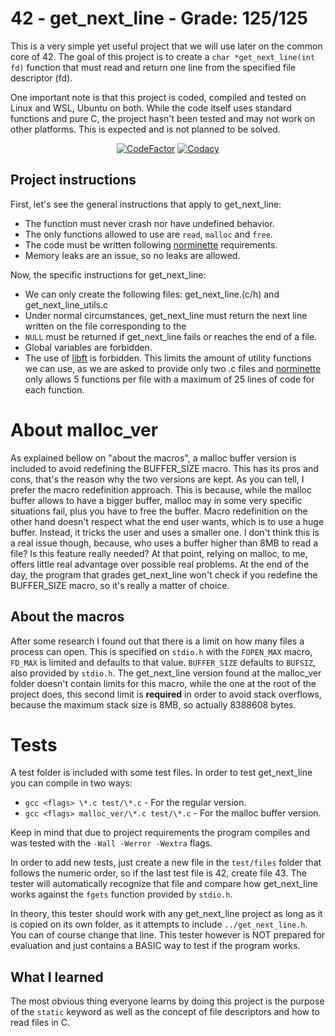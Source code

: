 # 42 - get_next_line - Grade: 125/125

This is a very simple yet useful project that we will use later on the
common core of 42. The goal of this project is to create a
`char *get_next_line(int fd)` function that must read and return one line
from the specified file descriptor (fd).

One important note is that this project is coded, compiled and tested on
Linux and WSL, Ubuntu on both. While the code itself uses standard functions
and pure C, the project hasn't been tested and may not work on other platforms.
This is expected and is not planned to be solved.

<div align=center>
<a href="https://www.codefactor.io/repository/github/xdec0de/42get_next_line"><img src="https://www.codefactor.io/repository/github/xdec0de/42get_next_line/badge" alt="CodeFactor"/></a>
<a href="https://app.codacy.com/gh/xDec0de/42get_next_line"><img src="https://app.codacy.com/project/badge/Grade/10f45c9430f540c2aca9ec4f0df218ff" alt="Codacy"/></a>
</div>

## Project instructions

First, let's see the general instructions that apply to get_next_line:
-   The function must never crash nor have undefined behavior.
-   The only functions allowed to use are `read`, `malloc` and `free`.
-   The code must be written following
[norminette](https://github.com/42School/norminette) requirements.
-   Memory leaks are an issue, so no leaks are allowed.

Now, the specific instructions for get_next_line:
-   We can only create the following files: get_next_line.(c/h) and
get_next_line_utils.c
-   Under normal circumstances, get_next_line must return the next
line written on the file corresponding to the
-   `NULL` must be returned if get_next_line fails or reaches the
end of a file.
-   Global variables are forbidden.
-   The use of [libft](https://github.com/xDec0de/42libft) is forbidden.
This limits the amount of utility functions we can use, as we are asked
to provide only two .c files and
[norminette](https://github.com/42School/norminette) only allows 5 functions
per file with a maximum of 25 lines of code for each function.

# About malloc_ver

As explained bellow on "about the macros", a malloc buffer version is
included to avoid redefining the BUFFER_SIZE macro. This has its pros and
cons, that's the reason why the two versions are kept. As you can tell, I
prefer the macro redefinition approach. This is because, while the malloc
buffer allows to have a bigger buffer, malloc may in some very specific
situations fail, plus you have to free the buffer. Macro redefinition on
the other hand doesn't respect what the end user wants, which is to use
a huge buffer. Instead, it tricks the user and uses a smaller one. I don't
think this is a real issue though, because, who uses a buffer higher than
8MB to read a file? Is this feature really needed? At that point, relying
on malloc, to me, offers little real advantage over possible real problems.
At the end of the day, the program that grades get_next_line won't check if
you redefine the BUFFER_SIZE macro, so it's really a matter of choice.

## About the macros

After some research I found out that there is a limit on how many files a
process can open. This is specified on `stdio.h` with the `FOPEN_MAX` macro,
`FD_MAX` is limited and defaults to that value. `BUFFER_SIZE` defaults to
`BUFSIZ`, also provided by `stdio.h`. The get_next_line version found at the
malloc_ver folder doesn't contain limits for this macro, while the one at the
root of the project does, this second limit is **required** in order to avoid
stack overflows, because the maximum stack size is 8MB, so actually 8388608
bytes.

# Tests

A test folder is included with some test files. In order to test get_next_line
you can compile in two ways:
- `gcc <flags> \*.c test/\*.c` - For the regular version.
- `gcc <flags> malloc_ver/\*.c test/\*.c` - For the malloc buffer version.

Keep in mind that due to project requirements the program compiles and was
tested with the `-Wall -Werror -Wextra` flags.

In order to add new tests, just create a new file in the `test/files` folder
that follows the numeric order, so if the last test file is 42, create file 43.
The tester will automatically recognize that file and compare how get_next_line
works against the `fgets` function provided by `stdio.h`.

In theory, this tester should work with any get_next_line project as long as
it is copied on its own folder, as it attempts to include `../get_next_line.h`.
You can of course change that line. This tester however is NOT prepared for
evaluation and just contains a BASIC way to test if the program works.

## What I learned

The most obvious thing everyone learns by doing this project is the purpose of
the `static` keyword as well as the concept of file descriptors and how to
read files in C.

